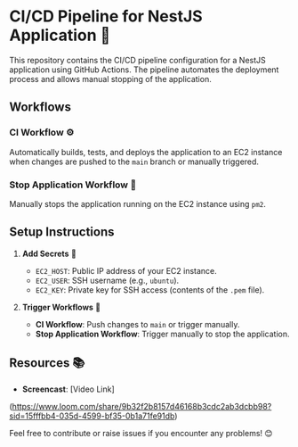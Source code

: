 # CI/CD Pipeline for NestJS Application 🚀

This repository contains the CI/CD pipeline configuration for a NestJS application using GitHub Actions. The pipeline automates the deployment process and allows manual stopping of the application.

## Workflows

### CI Workflow ⚙️

Automatically builds, tests, and deploys the application to an EC2 instance when changes are pushed to the `main` branch or manually triggered.

### Stop Application Workflow 🛑

Manually stops the application running on the EC2 instance using `pm2`.

## Setup Instructions

1. **Add Secrets** 🔑
   - `EC2_HOST`: Public IP address of your EC2 instance.
   - `EC2_USER`: SSH username (e.g., `ubuntu`).
   - `EC2_KEY`: Private key for SSH access (contents of the `.pem` file).

2. **Trigger Workflows** 🚀
   - **CI Workflow**: Push changes to `main` or trigger manually.
   - **Stop Application Workflow**: Trigger manually to stop the application.

## Resources 📚

- **Screencast**: [Video Link]

(https://www.loom.com/share/9b32f2b8157d46168b3cdc2ab3dcbb98?sid=15fffbb4-035d-4599-bf35-0b1a71fe91db)

Feel free to contribute or raise issues if you encounter any problems! 😊
